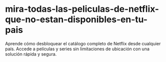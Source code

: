 # mira-todas-las-peliculas-de-netflix-que-no-estan-disponibles-en-tu-pais
Aprende cómo desbloquear el catálogo completo de Netflix desde cualquier país. Accede a películas y series sin limitaciones de ubicación con una solución rápida y segura.
